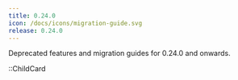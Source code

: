 ```yaml
---
title: 0.24.0
icon: /docs/icons/migration-guide.svg
release: 0.24.0
---
```


Deprecated features and migration guides for 0.24.0 and onwards.

::ChildCard